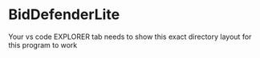 # BidDefenderLite

Your vs code EXPLORER tab needs to show this exact directory layout for this program to work
